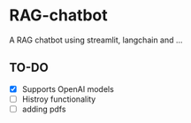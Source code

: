 # RAG-chatbot
A RAG chatbot using streamlit, langchain and ...


## TO-DO
- [x] Supports OpenAI models
- [ ] Histroy functionality
- [ ] adding pdfs
